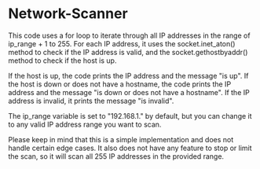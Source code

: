 # Network-Scanner
This code uses a for loop to iterate through all IP addresses in the range of ip_range + 1 to 255. For each IP address, it uses the socket.inet_aton() method to check if the IP address is valid, and the socket.gethostbyaddr() method to check if the host is up.

If the host is up, the code prints the IP address and the message "is up". If the host is down or does not have a hostname, the code prints the IP address and the message "is down or does not have a hostname". If the IP address is invalid, it prints the message "is invalid".

The ip_range variable is set to "192.168.1." by default, but you can change it to any valid IP address range you want to scan.

Please keep in mind that this is a simple implementation and does not handle certain edge cases. It also does not have any feature to stop or limit the scan, so it will scan all 255 IP addresses in the provided range.
